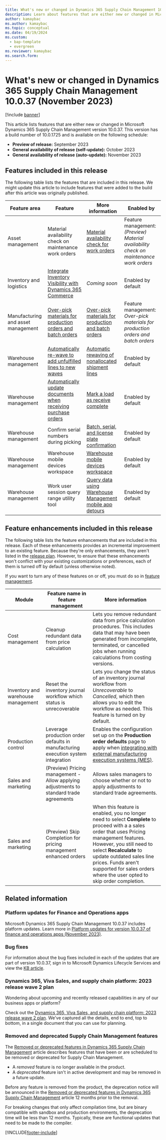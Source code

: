 ```yaml
---
title: What's new or changed in Dynamics 365 Supply Chain Management 10.0.37 (November 2023)
description: Learn about features that are either new or changed in Microsoft Dynamics 365 Supply Chain Management 10.0.37 with a table outlining feature areas. 
author: kamaybac
ms.author: kamaybac
ms.topic: conceptual
ms.date: 04/19/2024
ms.custom:
  - bap-template
  - evergreen
ms.reviewer: kamaybac
ms.search.form:
---
```


# What's new or changed in Dynamics 365 Supply Chain Management 10.0.37 (November 2023)

[!include [banner](../includes/banner.md)]

This article lists features that are either new or changed in Microsoft Dynamics 365 Supply Chain Management version 10.0.37. This version has a build number of 10.0.1725 and is available on the following schedule:

- **Preview of release:** September 2023
- **General availability of release (self-update):** October 2023
- **General availability of release (auto-update):** November 2023

## Features included in this release

The following table lists the features that are included in this release. We might update this article to include features that were added to the build after this article was originally published.

| Feature area | Feature | More information | Enabled by |
|---|---|---|---|
| Asset management | Material availability check on maintenance work orders | [Material availability check for work orders](../asset-management/work-orders/material-availability-check-work-orders.md) |  Feature management:<br>*(Preview) Material availability check on maintenance work orders* |
| Inventory and logistics | [Integrate Inventory Visibility with Dynamics 365 Commerce](/dynamics365/release-plan/2023wave2/finance-supply-chain/dynamics365-supply-chain-management/integrate-inventory-visibility-dynamics-365-commerce) | *Coming soon* | Enabled by default |
| Manufacturing and asset management | [Over-pick materials for production orders and batch orders](/dynamics365/release-plan/2023wave2/finance-supply-chain/dynamics365-supply-chain-management/over-pick-materials-production-orders-batch-orders) | [Over-pick materials for production and batch orders](../warehousing/over-pick-materials-for-production-and-batch-orders.md) | Feature management:<br>*Over-pick materials for production orders and batch orders* |
| Warehouse management | [Automatically re-wave to add unfulfilled lines to new waves](/dynamics365/release-plan/2023wave2/finance-supply-chain/dynamics365-supply-chain-management/automatically-re-wave-add-unfulfilled-lines-new-waves) | [Automatic rewaving of nonallocated shipment lines](../warehousing/auto-rewave-shipments.md) | Enabled by default |
| Warehouse management | [Automatically update documents when receiving purchase orders](/dynamics365/release-plan/2023wave2/finance-supply-chain/dynamics365-supply-chain-management/automatically-update-documents-when-receiving-purchase-orders) | [Mark a load as receive complete](../warehousing/inbound-load-handling.md#receive-complete-confirm) | Enabled by default |
| Warehouse management | Confirm serial numbers during picking | [Batch, serial, and license plate confirmation](../warehousing/batch-and-license-plate-confirmation.md) | Enabled by default |
| Warehouse management | Warehouse mobile devices workspace | [Warehouse mobile devices workspace](../warehousing/mobile-device-workspace.md) | Enabled by default |
| Warehouse management | Work user session query range utility tool | [Query data using Warehouse Management mobile app detours](../warehousing/warehouse-app-data-inquiry.md) | Enabled by default |

## Feature enhancements included in this release

The following table lists the feature enhancements that are included in this release. Each of these enhancements provides an incremental improvement to an existing feature. Because they're only enhancements, they aren't listed in the [release plan](/dynamics365/release-plan/2023wave2/finance-supply-chain/dynamics365-supply-chain-management/planned-features). However, to ensure that these enhancements won't conflict with your existing customizations or preferences, each of them is turned off by default (unless otherwise noted).

If you want to turn any of these features on or off, you must do so in [feature management](../../fin-ops-core/fin-ops/get-started/feature-management/feature-management-overview.md).

| Module | Feature name in feature management | More information |
|---|---|---|
| Cost management | Cleanup redundant data from price calculation | Lets you remove redundant data from price calculation procedures. This includes data that may have been generated from incomplete, terminated, or cancelled jobs when running calculations from costing versions. |
| Inventory and warehouse management | Reset the inventory journal workflow which status is unrecoverable | Lets you change the status of an inventory journal workflow from *Unrecoverable* to *Cancelled*, which then allows you to edit the workflow as needed. This feature is turned on by default. |
| Production control | Leverage production order defaults in manufacturing execution system integration | Enables the configuration set up on the **Production order defaults** page to apply when [integrating with external manufacturing execution systems (MES)](../production-control/mes-integration.md). |
| Sales and marketing | (Preview) Pricing management - Allow applying adjustments to standard trade agreements | Allows sales managers to choose whether or not to apply adjustments to standard trade agreements. |
| Sales and marketing | (Preview) Skip Completion for pricing management enhanced orders | When this feature is enabled, you no longer need to select **Complete** to proceed with a a sales order that uses Pricing management features. However, you still need to select **Recalculate** to update outdated sales line prices. Funds aren't supported for sales orders where the user opted to skip order completion. |

## Related information

### Platform updates for Finance and Operations apps

Microsoft Dynamics 365 Supply Chain Management 10.0.37 includes platform updates. Learn more in [Platform updates for version 10.0.37 of finance and operations apps (November 2023)](../../fin-ops-core/fin-ops/get-started/whats-new-platform-updates-10-0-37.md).

### Bug fixes

For information about the bug fixes included in each of the updates that are part of version 10.0.37, sign in to Microsoft Dynamics Lifecycle Services and view the [KB article](https://fix.lcs.dynamics.com/Issue/Details?bugId=838613).

### Dynamics 365, Viva Sales, and supply chain platform: 2023 release wave 2 plan

Wondering about upcoming and recently released capabilities in any of our business apps or platform?

Check out the [Dynamics 365, Viva Sales, and supply chain platform: 2023 release wave 2 plan](/dynamics365/release-plan/2023wave2/). We've captured all the details, end to end, top to bottom, in a single document that you can use for planning.

### Removed and deprecated Supply Chain Management features

The [Removed or deprecated features in Dynamics 365 Supply Chain Management](removed-deprecated-features-scm-updates.md) article describes features that have been or are scheduled to be removed or deprecated for Supply Chain Management.

- A *removed* feature is no longer available in the product.
- A *deprecated* feature isn't in active development and may be removed in a future update.

Before any feature is removed from the product, the deprecation notice will be announced in the [Removed or deprecated features in Dynamics 365 Supply Chain Management](removed-deprecated-features-scm-updates.md) article 12 months prior to the removal.

For breaking changes that only affect compilation time, but are binary compatible with sandbox and production environments, the deprecation time will be less than 12 months. Typically, these are functional updates that need to be made to the compiler.

[!INCLUDE[footer-include](../../includes/footer-banner.md)]
